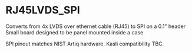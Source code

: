 # RJ45LVDS_SPI
Converts from 4x LVDS over ethernet cable (RJ45) to SPI on a 0.1" header
Small board designed to be panel mounted inside a case.

SPI pinout matches NIST Artiq hardware.  Kasli compatibility TBC.